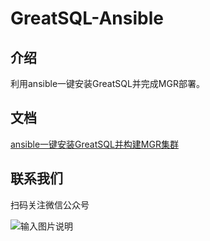 # GreatSQL-Ansible

## 介绍
利用ansible一键安装GreatSQL并完成MGR部署。

## 文档
[ansible一键安装GreatSQL并构建MGR集群](https://gitee.com/GreatSQL/GreatSQL-Ansible/wikis/ansible%E4%B8%80%E9%94%AE%E5%AE%89%E8%A3%85GreatSQL%E5%B9%B6%E6%9E%84%E5%BB%BAMGR%E9%9B%86%E7%BE%A4?sort_id=4249938)

## 联系我们
扫码关注微信公众号

![输入图片说明](https://images.gitee.com/uploads/images/2021/0802/143402_f9d6cb61_8779455.jpeg "greatsql社区-wx-qrcode-0.5m.jpg")